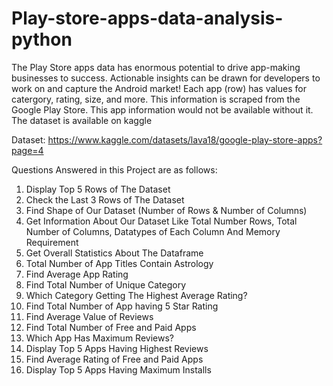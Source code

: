 # Play-store-apps-data-analysis-python
The Play Store apps data has enormous potential to drive app-making businesses to success. Actionable insights can be drawn for developers to work on and capture the Android market!
Each app (row) has values for catergory, rating, size, and more. This information is scraped from the Google Play Store. This app information would not be available without it.
The dataset is available on kaggle 

Dataset: https://www.kaggle.com/datasets/lava18/google-play-store-apps?page=4

Questions Answered in this Project are as follows:

1. Display Top 5 Rows of The Dataset
2. Check the Last 3 Rows of The Dataset
3. Find Shape of Our Dataset (Number of Rows & Number of Columns)
4. Get Information About Our Dataset Like Total Number Rows, Total Number of Columns, Datatypes of Each Column And Memory Requirement
5. Get Overall Statistics About The Dataframe
6. Total Number of App Titles Contain Astrology
7. Find Average App Rating
8.  Find Total Number of Unique Category
9. Which Category Getting The Highest Average Rating?
10. Find Total Number of App having 5 Star Rating
11. Find Average Value of Reviews
12. Find Total Number of Free and Paid Apps
13.  Which App Has Maximum Reviews?
14. Display Top 5 Apps Having Highest Reviews
15. Find Average Rating of Free and Paid Apps
16. Display Top  5 Apps Having Maximum Installs

